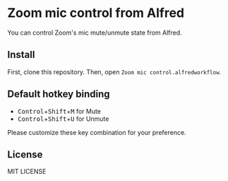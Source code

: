 # Zoom mic control from Alfred

You can control Zoom's mic mute/unmute state from Alfred.

## Install

First, clone this repository.  Then, open `Zoom mic control.alfredworkflow`.

## Default hotkey binding

- <kbd>Control</kbd>+<kbd>Shift</kbd>+<kbd>M</kbd> for Mute
- <kbd>Control</kbd>+<kbd>Shift</kbd>+<kbd>U</kbd> for Unmute

Please customize these key combination for your preference.

## License

MIT LICENSE
